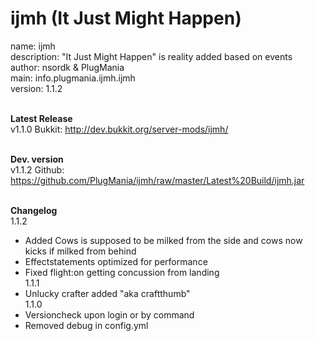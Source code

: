 ijmh (It Just Might Happen)
====

name: ijmh<br />
description: "It Just Might Happen" is reality added based on events<br />
author: nsordk & PlugMania<br />
main: info.plugmania.ijmh.ijmh<br />
version: 1.1.2<br /><br />

<b>Latest Release</b><br />
v1.1.0 Bukkit: http://dev.bukkit.org/server-mods/ijmh/<br /><br />

<b>Dev. version</b><br />
v1.1.2 Github: https://github.com/PlugMania/ijmh/raw/master/Latest%20Build/ijmh.jar<br /><br />
              
<b>Changelog</b><br />
1.1.2<br />
- Added Cows is supposed to be milked from the side and cows now kicks if milked from behind<br />
- Effectstatements optimized for performance<br />
- Fixed flight:on getting concussion from landing<br />
1.1.1<br />
- Unlucky crafter added "aka craftthumb"<br />
1.1.0<br />
- Versioncheck upon login or by command<br /> 
- Removed debug in config.yml<br />